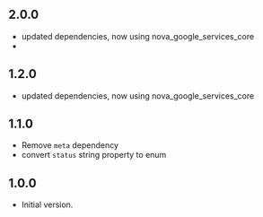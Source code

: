 ## 2.0.0
- updated dependencies, now using nova_google_services_core
- 
## 1.2.0
- updated dependencies, now using nova_google_services_core


## 1.1.0
- Remove `meta` dependency
- convert `status` string property to enum 


## 1.0.0
- Initial version.
